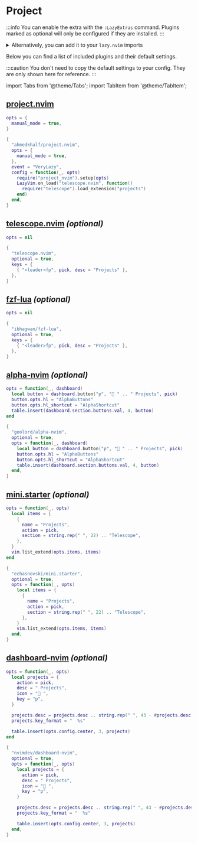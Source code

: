 # Project

<!-- plugins:start -->

:::info
You can enable the extra with the `:LazyExtras` command.
Plugins marked as optional will only be configured if they are installed.
:::

<details>
<summary>Alternatively, you can add it to your <code>lazy.nvim</code> imports</summary>

```lua title="lua/config/lazy.lua" {4}
require("lazy").setup({
  spec = {
    { "LazyVim/LazyVim", import = "lazyvim.plugins" },
    { import = "lazyvim.plugins.extras.util.project" },
    { import = "plugins" },
  },
})
```

</details>

Below you can find a list of included plugins and their default settings.

:::caution
You don't need to copy the default settings to your config.
They are only shown here for reference.
:::

import Tabs from '@theme/Tabs';
import TabItem from '@theme/TabItem';

## [project.nvim](https://github.com/ahmedkhalf/project.nvim)

<Tabs>

<TabItem value="opts" label="Options">

```lua
opts = {
  manual_mode = true,
}
```

</TabItem>


<TabItem value="code" label="Full Spec">

```lua
{
  "ahmedkhalf/project.nvim",
  opts = {
    manual_mode = true,
  },
  event = "VeryLazy",
  config = function(_, opts)
    require("project_nvim").setup(opts)
    LazyVim.on_load("telescope.nvim", function()
      require("telescope").load_extension("projects")
    end)
  end,
}
```

</TabItem>

</Tabs>

## [telescope.nvim](https://github.com/nvim-telescope/telescope.nvim) _(optional)_

<Tabs>

<TabItem value="opts" label="Options">

```lua
opts = nil
```

</TabItem>


<TabItem value="code" label="Full Spec">

```lua
{
  "telescope.nvim",
  optional = true,
  keys = {
    { "<leader>fp", pick, desc = "Projects" },
  },
}
```

</TabItem>

</Tabs>

## [fzf-lua](https://github.com/ibhagwan/fzf-lua) _(optional)_

<Tabs>

<TabItem value="opts" label="Options">

```lua
opts = nil
```

</TabItem>


<TabItem value="code" label="Full Spec">

```lua
{
  "ibhagwan/fzf-lua",
  optional = true,
  keys = {
    { "<leader>fp", pick, desc = "Projects" },
  },
}
```

</TabItem>

</Tabs>

## [alpha-nvim](https://github.com/goolord/alpha-nvim) _(optional)_

<Tabs>

<TabItem value="opts" label="Options">

```lua
opts = function(_, dashboard)
  local button = dashboard.button("p", " " .. " Projects", pick)
  button.opts.hl = "AlphaButtons"
  button.opts.hl_shortcut = "AlphaShortcut"
  table.insert(dashboard.section.buttons.val, 4, button)
end
```

</TabItem>


<TabItem value="code" label="Full Spec">

```lua
{
  "goolord/alpha-nvim",
  optional = true,
  opts = function(_, dashboard)
    local button = dashboard.button("p", " " .. " Projects", pick)
    button.opts.hl = "AlphaButtons"
    button.opts.hl_shortcut = "AlphaShortcut"
    table.insert(dashboard.section.buttons.val, 4, button)
  end,
}
```

</TabItem>

</Tabs>

## [mini.starter](https://github.com/echasnovski/mini.starter) _(optional)_

<Tabs>

<TabItem value="opts" label="Options">

```lua
opts = function(_, opts)
  local items = {
    {
      name = "Projects",
      action = pick,
      section = string.rep(" ", 22) .. "Telescope",
    },
  }
  vim.list_extend(opts.items, items)
end
```

</TabItem>


<TabItem value="code" label="Full Spec">

```lua
{
  "echasnovski/mini.starter",
  optional = true,
  opts = function(_, opts)
    local items = {
      {
        name = "Projects",
        action = pick,
        section = string.rep(" ", 22) .. "Telescope",
      },
    }
    vim.list_extend(opts.items, items)
  end,
}
```

</TabItem>

</Tabs>

## [dashboard-nvim](https://github.com/nvimdev/dashboard-nvim) _(optional)_

<Tabs>

<TabItem value="opts" label="Options">

```lua
opts = function(_, opts)
  local projects = {
    action = pick,
    desc = " Projects",
    icon = " ",
    key = "p",
  }

  projects.desc = projects.desc .. string.rep(" ", 43 - #projects.desc)
  projects.key_format = "  %s"

  table.insert(opts.config.center, 3, projects)
end
```

</TabItem>


<TabItem value="code" label="Full Spec">

```lua
{
  "nvimdev/dashboard-nvim",
  optional = true,
  opts = function(_, opts)
    local projects = {
      action = pick,
      desc = " Projects",
      icon = " ",
      key = "p",
    }

    projects.desc = projects.desc .. string.rep(" ", 43 - #projects.desc)
    projects.key_format = "  %s"

    table.insert(opts.config.center, 3, projects)
  end,
}
```

</TabItem>

</Tabs>

<!-- plugins:end -->
